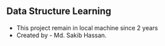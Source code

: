 ## Data Structure Learning

- This project remain in local machine since 2 years <br>
- Created by - Md. Sakib Hassan.